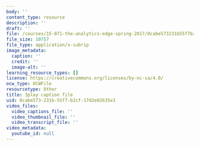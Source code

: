 ```yaml
---
body: ''
content_type: resource
description: ''
draft: ''
file: /courses/15-071-the-analytics-edge-spring-2017/0cabe573231b55f7b2cf17d2e02635e3_isTQo2B_1Ng.vtt
file_size: 10757
file_type: application/x-subrip
image_metadata:
  caption: ''
  credit: ''
  image-alt: ''
learning_resource_types: []
license: https://creativecommons.org/licenses/by-nc-sa/4.0/
ocw_type: OCWFile
resourcetype: Other
title: 3play caption file
uid: 0cabe573-231b-55f7-b2cf-17d2e02635e3
video_files:
  video_captions_file: ''
  video_thumbnail_file: ''
  video_transcript_file: ''
video_metadata:
  youtube_id: null
---
```

